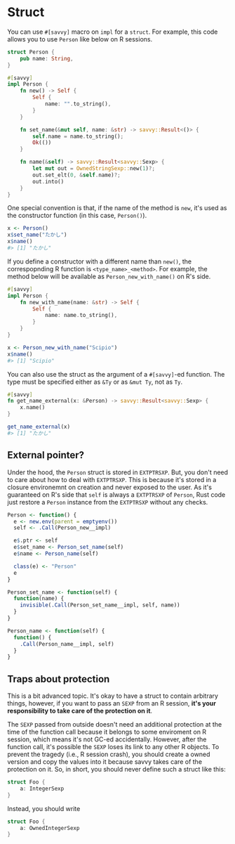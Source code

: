 # Struct

You can use `#[savvy]` macro on `impl` for a `struct`. For example, this code
allows you to use `Person` like below on R sessions.

```rust
struct Person {
    pub name: String,
}

#[savvy]
impl Person {
    fn new() -> Self {
        Self {
            name: "".to_string(),
        }
    }

    fn set_name(&mut self, name: &str) -> savvy::Result<()> {
        self.name = name.to_string();
        Ok(())
    }

    fn name(&self) -> savvy::Result<savvy::Sexp> {
        let mut out = OwnedStringSexp::new(1)?;
        out.set_elt(0, &self.name)?;
        out.into()
    }
}
```

One special convention is that, if the name of the method is `new`, it's used as
the constructor function (in this case, `Person()`).

```r
x <- Person()
x$set_name("たかし")
x$name()
#> [1] "たかし"
```

If you define a constructor with a different name than `new()`, the
correspopnding R function is `<type_name>_<method>`. For example, the method
below will be available as `Person_new_with_name()` on R's side.

```rust
#[savvy]
impl Person {
    fn new_with_name(name: &str) -> Self {
        Self {
            name: name.to_string(),
        }
    }
}
```
```r
x <- Person_new_with_name("Scipio")
x$name()
#> [1] "Scipio"
```

You can also use the struct as the argument of a `#[savvy]`-ed function. The
type must be specified either as `&Ty` or as `&mut Ty`, not as `Ty`.

```rust
#[savvy]
fn get_name_external(x: &Person) -> savvy::Result<savvy::Sexp> {
    x.name()
}
```
```r
get_name_external(x)
#> [1] "たかし"
```

## External pointer?

Under the hood, the `Person` struct is stored in `EXTPTRSXP`. But, you don't
need to care about how to deal with `EXTPTRSXP`. This is because it's stored in
a closure environemnt on creation and never exposed to the user. As it's
guaranteed on R's side that `self` is always a `EXTPTRSXP` of `Person`, Rust
code just restore a `Person` instance from the `EXTPTRSXP` without any checks.

```r
Person <- function() {
  e <- new.env(parent = emptyenv())
  self <- .Call(Person_new__impl)

  e$.ptr <- self
  e$set_name <- Person_set_name(self)
  e$name <- Person_name(self)

  class(e) <- "Person"
  e
}

Person_set_name <- function(self) {
  function(name) {
    invisible(.Call(Person_set_name__impl, self, name))
  }
}

Person_name <- function(self) {
  function() {
    .Call(Person_name__impl, self)
  }
}
```

## Traps about protection

This is a bit advanced topic. It's okay to have a struct to contain arbitrary
things, however, if you want to pass an `SEXP` from an R session, **it's your
responsibility to take care of the protection on it**.

The `SEXP` passed from outside doesn't need an additional protection at the time
of the function call because it belongs to some enviroment on R session, which
means it's not GC-ed accidentally. However, after the function call, it's
possible the `SEXP` loses its link to any other R objects. To prevent the
tragedy (i.e., R session crash), you should create a owned version and copy the
values into it because savvy takes care of the protection on it. So, in short,
you should never define such a struct like this:

```rust
struct Foo {
    a: IntegerSexp
}
```

Instead, you should write

```rust
struct Foo {
    a: OwnedIntegerSexp
}
```
